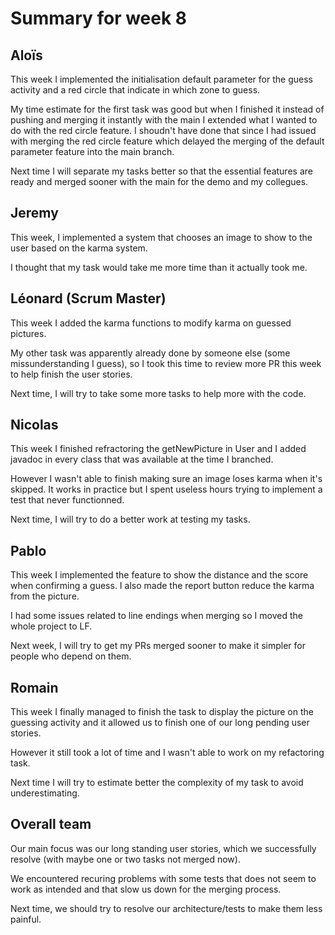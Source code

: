 # Summary for week 8


## Aloïs 

This week I implemented the initialisation default parameter for the guess activity and a red circle that indicate in which zone to guess.

My time estimate for the first task was good but when I finished it instead of pushing and merging it instantly with the main I extended what I wanted to do with the red circle feature. I shoudn't have done that since I had issued with merging the red circle feature which delayed the merging of the default parameter feature into the main branch. 

Next time I will separate my tasks better so that the essential features are ready and merged sooner with the main for the demo and my collegues. 

## Jeremy

This week, I implemented a system that chooses an image to show to the user based on the karma system.

I thought that my task would take me more time than it actually took me.

## Léonard (Scrum Master)

This week I added the karma functions to modify karma on guessed pictures.

My other task was apparently already done by someone else (some missunderstanding I guess), so I took this time to review more PR this week to help finish the user stories.

Next time, I will try to take some more tasks to help more with the code.

## Nicolas

This week I finished refractoring the getNewPicture in User and I added javadoc in every class that was available at the time I branched.

However I wasn't able to finish making sure an image loses karma when it's skipped. It works in practice but I spent useless hours trying to implement a test that never functionned.

Next time, I will try to do a better work at testing my tasks.

## Pablo

This week I implemented the feature to show the distance and the score when confirming a guess. I also made the report button reduce the karma from the picture.

I had some issues related to line endings when merging so I moved the whole project to LF.

Next week, I will try to get my PRs merged sooner to make it simpler for people who depend on them.

## Romain 

This week I finally managed to finish the task to display the picture on the guessing activity and it allowed us to finish one of our long pending user stories.

However it still took a lot of time and I wasn't able to work on my refactoring task.

Next time I will try to estimate better the complexity of my task to avoid underestimating.

## Overall team

Our main focus was our long standing user stories, which we successfully resolve (with maybe one or two tasks not merged now).

We encountered recuring problems with some tests that does not seem to work as intended and that slow us down for the merging process.

Next time, we should try to resolve our architecture/tests to make them less painful. 
